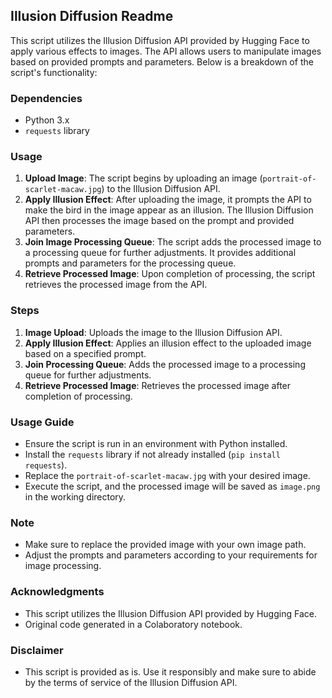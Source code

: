 ## Illusion Diffusion Readme

This script utilizes the Illusion Diffusion API provided by Hugging Face to apply various effects to images. The API allows users to manipulate images based on provided prompts and parameters. Below is a breakdown of the script's functionality:

### Dependencies
- Python 3.x
- `requests` library

### Usage
1. **Upload Image**: The script begins by uploading an image (`portrait-of-scarlet-macaw.jpg`) to the Illusion Diffusion API.
2. **Apply Illusion Effect**: After uploading the image, it prompts the API to make the bird in the image appear as an illusion. The Illusion Diffusion API then processes the image based on the prompt and provided parameters.
3. **Join Image Processing Queue**: The script adds the processed image to a processing queue for further adjustments. It provides additional prompts and parameters for the processing queue.
4. **Retrieve Processed Image**: Upon completion of processing, the script retrieves the processed image from the API.

### Steps
1. **Image Upload**: Uploads the image to the Illusion Diffusion API.
2. **Apply Illusion Effect**: Applies an illusion effect to the uploaded image based on a specified prompt.
3. **Join Processing Queue**: Adds the processed image to a processing queue for further adjustments.
4. **Retrieve Processed Image**: Retrieves the processed image after completion of processing.

### Usage Guide
- Ensure the script is run in an environment with Python installed.
- Install the `requests` library if not already installed (`pip install requests`).
- Replace the `portrait-of-scarlet-macaw.jpg` with your desired image.
- Execute the script, and the processed image will be saved as `image.png` in the working directory.

### Note
- Make sure to replace the provided image with your own image path.
- Adjust the prompts and parameters according to your requirements for image processing.

### Acknowledgments
- This script utilizes the Illusion Diffusion API provided by Hugging Face.
- Original code generated in a Colaboratory notebook.

### Disclaimer
- This script is provided as is. Use it responsibly and make sure to abide by the terms of service of the Illusion Diffusion API.
